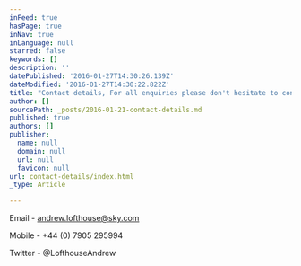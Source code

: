 ```yaml
---
inFeed: true
hasPage: true
inNav: true
inLanguage: null
starred: false
keywords: []
description: ''
datePublished: '2016-01-27T14:30:26.139Z'
dateModified: '2016-01-27T14:30:22.822Z'
title: "Contact details, For all enquiries please don't hesitate to contact me on:"
author: []
sourcePath: _posts/2016-01-21-contact-details.md
published: true
authors: []
publisher:
  name: null
  domain: null
  url: null
  favicon: null
url: contact-details/index.html
_type: Article

---
```

Email - andrew.lofthouse@sky.com

Mobile - +44 (0) 7905 295994

Twitter - @LofthouseAndrew